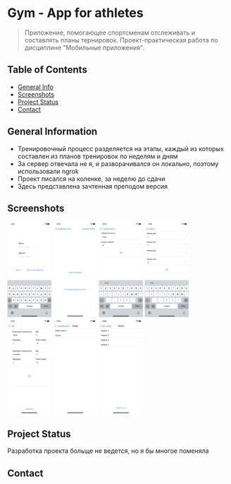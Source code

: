 # Gym - App for athletes
> Приложение, помогающее спортсменам отслеживать и составлять планы тернировок.
> Проект-практическая работа по дисциплине "Мобильные приложения".


## Table of Contents
* [General Info](#general-information)
* [Screenshots](#screenshots)
* [Project Status](#project-status)
* [Contact](#contact)



## General Information
- Тренировочный процесс разделяется на этапы, каждый из которых составлен из планов тренировок по неделям и дням
- За сервер отвечала не я, и разворачивался он локально, поэтому использовали ngrok
- Проект писался на коленке, за неделю до сдачи
- Здесь представлена зачтенная преподом версия


## Screenshots
<img src="./screenshots/auth.png" width="100">
<img src="./screenshots/main.png" width="100">
<img src="./screenshots/add-stage.png" width="100">
<img src="./screenshots/add-week.png" width="100">
<img src="./screenshots/add-exer.png" width="100">
<img src="./screenshots/stage.png" width="100">
<img src="./screenshots/week.png" width="100">


## Project Status
Разработка проекта больще не ведется, но я бы многое поменяла


## Contact

